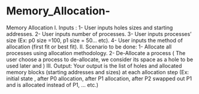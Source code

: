 # Memory_Allocation-
Memory Allocation 
I. Inputs :
1- User inputs holes sizes and starting addresses.
2- User inputs number of processes.
3- User inputs processes’ size (Ex: p0 size =100, p1 size = 50... etc).
4- User inputs the method of allocation (first fit or best fit).
II. Scenario to be done:
1- Allocate all processes using allocation methodology.
2- De-Allocate a process ( The user choose a process to de-allocate, we consider its
space as a hole to be used later and )
III. Output:
Your output is the list of holes and allocated memory blocks (starting addresses and sizes) at
each allocation step (Ex: initial state , after P0 allocation, after P1 allocation, after P2 swapped
out P1 and is allocated instead of P1, ... etc.)
